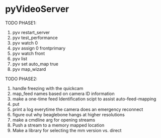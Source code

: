 # pyVideoServer

TODO PHASE1:

1. pyv restart_server
1. pyv test_performance
1. pyv watch 0
1. pyv assign 0 frontprimary
1. pyv watch front
1. pyv list
1. pyv set auto_map true
1. pyv map_wizard

TODO PHASE2:

1. handle freezing with the quickcam
1. map_feed names based on camera ID information
1. make a one-time feed Identification scipt to assist auto-feed-mapping
1. put
1. print a log everytime the camera does an emergency reconnect
1. figure out why beaglebone hangs at higher resolutions
1. make a cmdline arg for opening streams
1. Push a stream to a memory mapped location
1. Make a library for selecting the mm version vs. direct